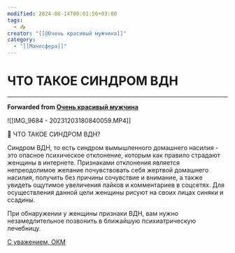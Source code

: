 ```yaml
---
modified: 2024-08-14T00:01:56+03:00
tags:
  - 📥
creator: "[[@Очень красивый мужчина]]"
category:
  - "[[Маносфера]]"
---
```


# ЧТО ТАКОЕ СИНДРОМ ВДН

***

**Forwarded from [Очень красивый мужчина](https://t.me/okmtelega/3523)**

![[IMG_9684 - 20231203180840059.MP4]]

📢 ЧТО ТАКОЕ СИНДРОМ ВДН?

Синдром ВДН, то есть синдром вымышленного домашнего насилия - это опасное психическое отклонение, которым как правило страдают женщины в интернете. Признаками отклонения является непреодолимое желание почувствовать себя жертвой домашнего насилия, получить без причины сочувствие и внимание, а также увидеть ощутимое увеличения лайков и комментариев в соцсетях. Для осуществления данной цели женщины рисуют на своих лицах синяки и ссадины. 

При обнаружении у женщины признаки ВДН, вам нужно незамедлительное позвонить в ближайшую психиатрическую лечебницу. 

[С уважением, ОКМ](https://t.me/okmtelega)
